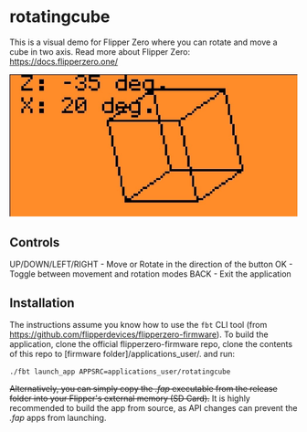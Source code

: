 # rotatingcube

This is a visual demo for Flipper Zero where you can rotate and move a cube in two axis.
Read more about Flipper Zero: https://docs.flipperzero.one/

![alt text](https://github.com/elch3rto/rotatingcube/blob/main/screencapture.jpeg "Screen capture from Flipper App")

## Controls

UP/DOWN/LEFT/RIGHT - Move or Rotate in the direction of the button
OK - Toggle between movement and rotation modes
BACK - Exit the application

## Installation

The instructions assume you know how to use the ```fbt``` CLI tool (from https://github.com/flipperdevices/flipperzero-firmware).
To build the application, clone the official flipperzero-firmware repo, clone the contents of this repo to [firmware folder]/applications_user/. and run: 
```
./fbt launch_app APPSRC=applications_user/rotatingcube
```
~~Alternatively, you can simply copy the *.fap* executable from the release folder into your Flipper's external memory (SD Card).~~
It is highly recommended to build the app from source, as API changes can prevent the *.fap* apps from launching.




